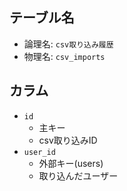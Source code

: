 ## テーブル名
- 論理名: `csv取り込み履歴`
- 物理名: `csv_imports`

## カラム
- `id`
  - 主キー
  - csv取り込みID
- `user_id`
  - 外部キー(users)
  - 取り込んだユーザー
